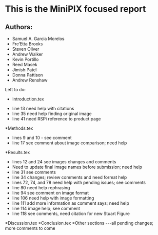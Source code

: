 # This is the MiniPIX focused report
## Authors:
- Samuel A. Garcia Morelos
- Fre’Etta Brooks
- Steven Oliver
- Andrew Walker
- Kevin Portillo
- Reed Masek
- Jimish Patel
- Donna Pattison
- Andrew Renshaw

Left to do:
* Introduction.tex
- line 13 need help with citations
- line 35 need help finding original image
- line 41 need RSPi reference to product page

*Methods.tex
- lines 9 and 10 - see comment
- line 17 see comment about image comparison; need help

*Results.tex
- lines 12 and 24 see images changes and comments
- Need to update final image names before submission; need help
- line 31 see comments
- line 34 changes; review comments and need format help
- lines 72, 74, and 78 need help with pending issues; see comments
- line 80 need help rephrasing
- line 94 see comment on image format
- line 106 need help with image formatting
- line 111 add more information as comment says; need help
- line 114 image help; see comment
- line 118 see comments, need citation for new Stuart Figure

*Discussion.tex
*Conclusion.tex
*Other sections
---all pending changes; more comments to come

